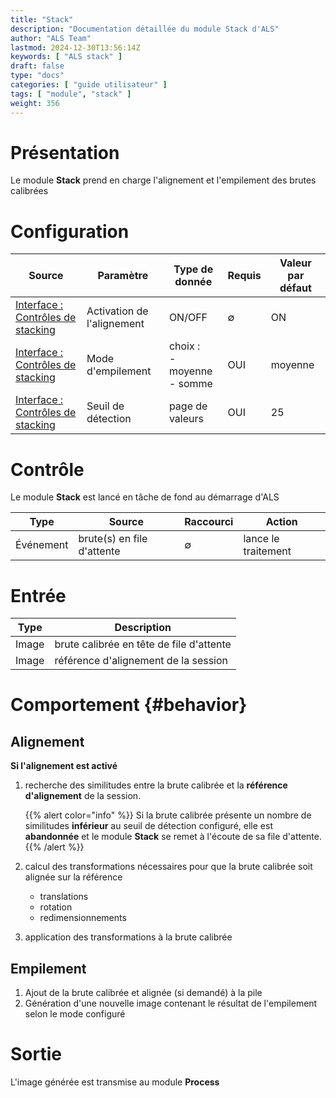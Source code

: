 ```yaml
---
title: "Stack"
description: "Documentation détaillée du module Stack d'ALS"
author: "ALS Team"
lastmod: 2024-12-30T13:56:14Z
keywords: [ "ALS stack" ]
draft: false
type: "docs"
categories: [ "guide utilisateur" ]
tags: [ "module", "stack" ]
weight: 356
---
```


# Présentation

Le module **Stack** prend en charge l'alignement et l'empilement des brutes calibrées

# Configuration

| Source                                                                 | Paramètre                  | Type de donnée                  | Requis | Valeur par défaut |
|------------------------------------------------------------------------|----------------------------|---------------------------------|--------|-------------------|
| [Interface : Contrôles de stacking](../../user-guide/ui/controls/#controls)  | Activation de l'alignement | ON/OFF                          | ∅      | ON                |
| [Interface : Contrôles de stacking](../../user-guide/ui/controls/#controls)  | Mode d'empilement          | choix :<br>- moyenne<br>- somme | OUI    | moyenne           |
| [Interface : Contrôles de stacking](../../user-guide/ui/controls/#threshold) | Seuil de détection         | page de valeurs                 | OUI    | 25                |

# Contrôle

Le module **Stack** est lancé en tâche de fond au démarrage d'ALS

| Type          | Source                     | Raccourci         | Action              |
|---------------|----------------------------|-------------------|---------------------|
| Événement     | brute(s) en file d'attente | ∅                 | lance le traitement |

# Entrée

| Type  | Description                                       |
|-------|---------------------------------------------------|
| Image | brute calibrée en tête de file d'attente |
| Image | référence d'alignement de la session              |

# Comportement {#behavior}

## Alignement

**Si l'alignement est activé**

1. recherche des similitudes entre la brute calibrée et la **référence d'alignement** de la session.

   {{% alert color="info" %}}
   Si la brute calibrée présente un nombre de similitudes **inférieur** au seuil de détection configuré, elle est
   **abandonnée** et le module **Stack** se remet à l'écoute de sa file d'attente.
   {{% /alert %}}

2. calcul des transformations nécessaires pour que la brute calibrée soit alignée sur la référence
    - translations
    - rotation
    - redimensionnements

3. application des transformations à la brute calibrée

## Empilement

1. Ajout de la brute calibrée et alignée (si demandé) à la pile
2. Génération d'une nouvelle image contenant le résultat de l'empilement selon le mode configuré

# Sortie

L'image générée est transmise au module **Process** 